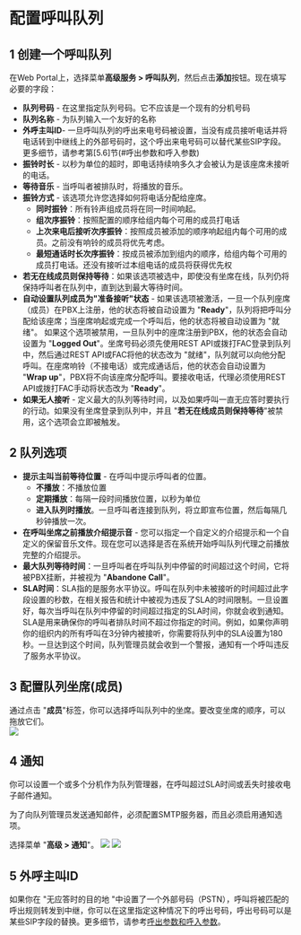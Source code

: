 # 配置呼叫队列
## 1 创建一个呼叫队列
在Web Portal上，选择菜单**高级服务 > 呼叫队列**，然后点击**添加**按钮。现在填写必要的字段：   
+ **队列号码** - 在这里指定队列号码。它不应该是一个现有的分机号码
+ **队列名称** - 为队列输入一个友好的名称
+ **外呼主叫ID**- 一旦呼叫队列的呼出来电号码被设置，当没有成员接听电话并将电话转到中继线上的外部号码时，这个呼出来电号码可以替代某些SIP字段。更多细节，请参考第[5.6]节(#呼出参数和呼入参数)
+ **振铃时长** - 以秒为单位的超时，即电话持续响多久才会被认为是该座席未接听的电话。
+ **等待音乐** - 当呼叫者被排队时，将播放的音乐。
+ **振铃方式** - 该选项允许您选择如何将电话分配给座席。
   - **同时振铃**：所有铃声组成员将在同一时间响起。
   - **组次序振铃**：按照配置的顺序给组内每个可用的成员打电话
   - **上次来电后接听次序振铃**：按照成员被添加的顺序响起组内每个可用的成员。之前没有响铃的成员将优先考虑。
   - **最短通话时长次序振铃**：按成员被添加到组内的顺序，给组内每个可用的成员打电话。还没有接听过本组电话的成员将获得优先权
+ **若无在线成员则保持等待**：如果该选项被选中，即使没有坐席在线，队列仍将保持呼叫者在队列中，直到达到最大等待时间。
+ **自动设置队列成员为"准备接听"状态** - 如果该选项被激活，一旦一个队列座席（成员）在PBX上注册，他的状态将被自动设置为 "**Ready**"，队列将把呼叫分配给该座席；当座席响起或完成一个呼叫后，他的状态将被自动设置为 "就绪"。
如果这个选项被禁用，一旦队列中的座席注册到PBX，他的状态会自动设置为 "**Logged Out**"。坐席号码必须先使用REST API或拨打FAC登录到队列中，然后通过REST API或FAC将他的状态改为 "就绪"，队列就可以向他分配呼叫。在座席响铃（不接电话）或完成通话后，他的状态会自动设置为 "**Wrap up**"，PBX将不向该座席分配呼叫。要接收电话，代理必须使用REST API或拨打FAC手动将状态改为 "**Ready**"。
+ **如果无人接听** - 定义最大的队列等待时间，以及如果呼叫一直无应答时要执行的行动。如果没有坐席登录到队列中，并且 "**若无在线成员则保持等待**"被禁用，这个选项会立即被触发。
## 2 队列选项
+ **提示主叫当前等待位置** - 在呼叫中提示呼叫者的位置。
   - **不播放**：不播放位置
   - **定期播放**：每隔一段时间播放位置，以秒为单位
   - **进入队列时播放**。一旦呼叫者连接到队列，将立即宣布位置，然后每隔几秒钟播放一次。
+ **在呼叫坐席之前播放介绍提示音** - 您可以指定一个自定义的介绍提示和一个自定义的保留音乐文件。现在您可以选择是否在系统开始呼叫队列代理之前播放完整的介绍提示。
+ **最大队列等待时间**：一旦呼叫者在呼叫队列中停留的时间超过这个时间，它将被PBX挂断，并被视为 "**Abandone Call**"。
+ **SLA时间**：SLA指的是服务水平协议。呼叫在队列中未被接听的时间超过此字段设置的秒数，在相关报告和统计中被视为违反了SLA的时间限制。一旦设置好，每次当呼叫在队列中停留的时间超过指定的SLA时间，你就会收到通知。
SLA是用来确保你的呼叫者排队时间不超过你指定的时间。例如，如果你声明你的组织内的所有呼叫在3分钟内被接听，你需要将队列中的SLA设置为180秒。一旦达到这个时间，队列管理员就会收到一个警报，通知有一个呼叫违反了服务水平协议。
## 3 配置队列坐席(成员) 
通过点击 "**成员**"标签，你可以选择呼叫队列中的坐席。要改变坐席的顺序，可以拖放它们。  
![](https://4230641821-files.gitbook.io/~/files/v0/b/gitbook-x-prod.appspot.com/o/spaces%2F-MfkamWLaD5pcQwlKWwC%2Fuploads%2FHrMq8A2oZa8TPCRosc5u%2Fqueue_agents.png?alt=media&token=d9e49593-c6eb-4a54-b0cd-5feba63411c3)
## 4 通知
你可以设置一个或多个分机作为队列管理器，在呼叫超过SLA时间或丢失时接收电子邮件通知。  
  
为了向队列管理员发送通知邮件，必须配置SMTP服务器，而且必须启用通知选项。  
  
选择菜单 "**高级 > 通知**"。
![](https://4230641821-files.gitbook.io/~/files/v0/b/gitbook-x-prod.appspot.com/o/spaces%2F-MfkamWLaD5pcQwlKWwC%2Fuploads%2FJjGDFUR68rQtcQw2ltxZ%2Fmail_server.png?alt=media&token=3c6fc8a2-850b-4d30-9cb4-2a5451dad6a7)
![](https://4230641821-files.gitbook.io/~/files/v0/b/gitbook-x-prod.appspot.com/o/spaces%2F-MfkamWLaD5pcQwlKWwC%2Fuploads%2FZibzgfJ7Z2rGG8H5k8FQ%2Fnotification.png?alt=media&token=2d33fb2f-3b98-4f03-ae1e-b8edcff35b48)
## 5 外呼主叫ID
如果你在 "无应答时的目的地 "中设置了一个外部号码（PSTN），呼叫将被匹配的呼出规则转发到中继，你可以在这里指定这种情况下的呼出号码，呼出号码可以是某些SIP字段的替换。更多细节，请参考[呼出参数和呼入参数](https://support.portsip.com/portsip-pbx-administration-guide/7-trunk-management#7.2-outbound-parameters-and-inbound-parameters)。
